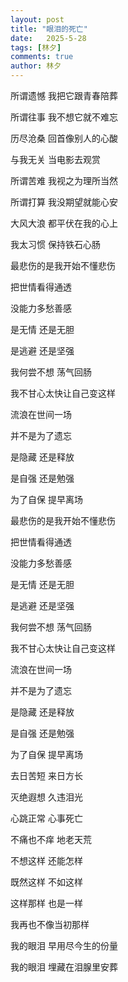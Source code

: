 ```yaml
---
layout: post
title: "眼泪的死亡"
date:   2025-5-28
tags: [林夕]
comments: true
author: 林夕
---
```


所谓遗憾 我把它跟青春陪葬

所谓往事 我不想它就不难忘

历尽沧桑 回首像别人的心酸

与我无关 当电影去观赏

所谓苦难 我视之为理所当然

所谓打算 我没期望就能心安

大风大浪 都平伏在我的心上

我太习惯 保持铁石心肠

最悲伤的是我开始不懂悲伤

把世情看得通透

没能力多愁善感

是无情 还是无胆

是逃避 还是坚强

我何尝不想 荡气回肠

我不甘心太快让自己变这样

流浪在世间一场

并不是为了遗忘

是隐藏 还是释放

是自强 还是勉强

为了自保 提早离场

最悲伤的是我开始不懂悲伤

把世情看得通透

没能力多愁善感

是无情 还是无胆

是逃避 还是坚强

我何尝不想 荡气回肠

我不甘心太快让自己变这样

流浪在世间一场

并不是为了遗忘

是隐藏 还是释放

是自强 还是勉强

为了自保 提早离场

去日苦短 来日方长

灭绝遐想 久违泪光

心跳正常 心事死亡

不痛也不痒 地老天荒

不想这样 还能怎样

既然这样 不如这样

这样那样 也是一样

我再也不像当初那样

我的眼泪 早用尽今生的份量

我的眼泪 埋藏在泪腺里安葬
